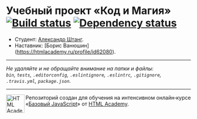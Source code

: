 # Учебный проект «Код и Магия» [![Build status][travis-image]][travis-url] [![Dependency status][dependency-image]][dependency-url]

* Студент: [Александр Штанг](https://up.htmlacademy.ru/javascript/8/user/16782).
* Наставник: [Борис Ванюшин] (https://htmlacademy.ru/profile/id62080).

---

_Не удаляйте и не обращайте внимание на папки и файлы:_<br>
_`bin`, `tests`, `.editorconfig`, `.eslintignore`, `.eslintrc`, `.gitignore`, `.travis.yml`, `package.json`._

---

<a href="https://htmlacademy.ru/intensive/javascript"><img align="left" width="50" height="50" title="HTML Academy" src="https://up.htmlacademy.ru/static/img/intensive/javascript/logo-for-github.svg"></a>

Репозиторий создан для обучения на интенсивном онлайн‑курсе «[Базовый JavaScript](https://htmlacademy.ru/intensive/javascript)» от [HTML Academy](https://htmlacademy.ru).

[travis-image]: https://travis-ci.org/htmlacademy-javascript/16782-code-and-magick.svg?branch=master
[travis-url]: https://travis-ci.org/htmlacademy-javascript/16782-code-and-magick
[dependency-image]: https://david-dm.org/htmlacademy-javascript/16782-code-and-magick.svg?style=flat-square
[dependency-url]: https://david-dm.org/htmlacademy-javascript/16782-code-and-magick
